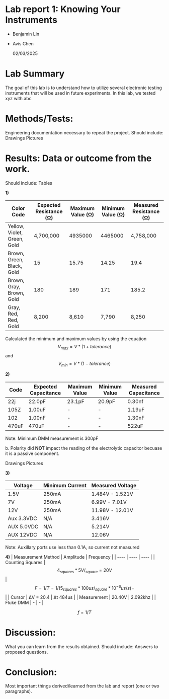 # Lab report 1: Knowing Your Instruments

* Benjamin Lin
* Avis Chen

  02/03/2025

# Lab Summary
The goal of this lab is to understand how to utilize several electronic testing instruments that will be used in future experiments. In this lab, we tested xyz with abc
# Methods/Tests: 
Engineering documentation necessary to repeat the project. Should include:
Drawings
Pictures
# Results: Data or outcome from the work. 
Should include:
Tables

**1)**

| Color Code  | Expected Resistance (&Omega;) |  Maximum Value (&Omega;) |  Minimum Value (&Omega;) |   Measured Resistance (&Omega;) | 
| ------------- | ------------- | ------------- | ------------- | ------------- |
| Yellow, Violet, Green, Gold  | 4,700,000  | 4935000  | 4465000 |4,758,000  |
| Brown, Green, Black, Gold | 15  | 15.75  | 14.25  | 19.4  |
| Brown, Gray, Brown, Gold  | 180  | 189  | 171  | 185.2  |
| Gray, Red, Red, Gold  | 8,200  | 8,610  | 7,790  | 8,250  |

Calculated the minimum and maximum values by using the equation $$V_{max} = V * (1+tolerance)$$ and $$V_{min} = V * (1-tolerance)$$

**2)**

| Code  | Expected Capacitance |  Maximum Value |  Minimum Value |   Measured Capacitance | 
| ------------- | ------------- | ------------- | ------------- | ------------- |
| 22j | 22.0pF | 23.1pF | 20.9pF | 0.30nf |
| 105Z | 1.00uF | - | - | 1.19uF |
| 102 | 1.00nF | - | - | 1.30nF |
| 470uF | 470uF | - | - | 522uF |

Note: Minimum DMM measurement is 300pF

b. Polarity did **NOT** impact the reading of the electrolytic capacitor becuase it is a passive component.

Drawings
Pictures

**3)**

| Voltage | Minimum Current | Measured Voltage |
| ---- | ---- | ---- |
| 1.5V | 250mA | 1.484V - 1.521V |
| 7V | 250mA | 6.99V - 7.01V |
| 12V | 250mA | 11.98V - 12.01V |
| Aux 3.3VDC | N/A | 3.416V |
| AUX 5.0VDC | N/A | 5.214V |
| AUX 12VDC | N/A | 12.06V |

Note: Auxillary ports use less than 0.1A, so current not measured

**4)**
| Measurement Method | Amplitude | Frequency |
| ---- | ---- | ---- |
| Counting Squares | $$4_{squares} * 5V/_{square} = 20V$$ | $$F = 1/T = 1/(5_{squares} * 100us/_{square} * 10^{-6} us/s) = $$  |
| Cursor | &Delta;V = 20.4 | &Delta;t 484us |
| Measurement | 20.40V | 2.092khz |
| Fluke DMM | - | - |

$$f = 1/T$$

# Discussion: 
What you can learn from the results obtained. Should include:
Answers to proposed questions.
# Conclusion: 
Most important things derived/learned from the lab and report (one or two paragraphs).
